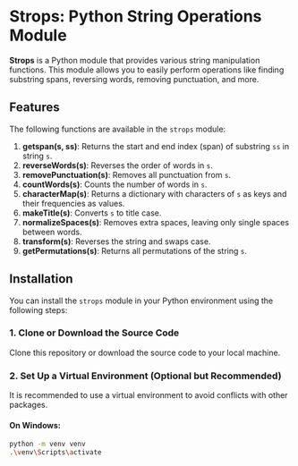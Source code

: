 # Strops: Python String Operations Module

**Strops** is a Python module that provides various string manipulation functions. This module allows you to easily perform operations like finding substring spans, reversing words, removing punctuation, and more.

## Features

The following functions are available in the `strops` module:

1. **getspan(s, ss)**: Returns the start and end index (span) of substring `ss` in string `s`.
2. **reverseWords(s)**: Reverses the order of words in `s`.
3. **removePunctuation(s)**: Removes all punctuation from `s`.
4. **countWords(s)**: Counts the number of words in `s`.
5. **characterMap(s)**: Returns a dictionary with characters of `s` as keys and their frequencies as values.
6. **makeTitle(s)**: Converts `s` to title case.
7. **normalizeSpaces(s)**: Removes extra spaces, leaving only single spaces between words.
8. **transform(s)**: Reverses the string and swaps case.
9. **getPermutations(s)**: Returns all permutations of the string `s`.

## Installation

You can install the `strops` module in your Python environment using the following steps:

### 1. Clone or Download the Source Code

Clone this repository or download the source code to your local machine.

### 2. Set Up a Virtual Environment (Optional but Recommended)

It is recommended to use a virtual environment to avoid conflicts with other packages.

#### On Windows:

```bash
python -m venv venv
.\venv\Scripts\activate
